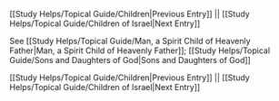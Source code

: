 [[Study Helps/Topical Guide/Children|Previous Entry]]  ||  [[Study Helps/Topical Guide/Children of Israel|Next Entry]]

 See [[Study Helps/Topical Guide/Man, a Spirit Child of Heavenly Father|Man, a Spirit Child of Heavenly Father]]; [[Study Helps/Topical Guide/Sons and Daughters of God|Sons and Daughters of God]]

[[Study Helps/Topical Guide/Children|Previous Entry]]  ||  [[Study Helps/Topical Guide/Children of Israel|Next Entry]]